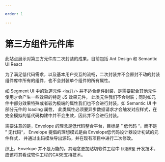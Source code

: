 ```yaml
---

order: 1

---
```


# 第三方组件元件库

此站点展示对第三方元件库二次封装的成果，目前包括 Ant Design 和 Semantic UI React

为了满足低代码需求，以及基本用户交互的流畅，二次封装并不会原封不动的封装组件库中所有的组件，也不会封装单个组件的所有属性。

如 Segment UI 中的轨道元件 ```<Rail/>``` 并不适合组件封装，是需要配合其他元件使用才会产生一些效果的特定 JS 效果元件，
此类元件我们不会封装；同时如元件中部分效果特殊或者较为极端的属性我们也不会进行封装，如 Semantic UI 中部分元件的 loading 属性，
此类属性必须要异步数据请求才会触发对应样式，在完全模拟的低代码构建中并不会生效，因此并不会进行封装。

需要注意的是，Envelope 的理念是低代码整合平台，目标是 ” 低代码 “，而不是 ” 无代码“， Envelope 提倡的理想模式是由 Envelope低代码设计器设计初试的元件样式，
并通过出码模块导出源码，并在现有项目中进行二次修改。

综上，Envelope 并不是万能的，其理念更加贴切软件工程中 ```快速原型``` 开发技术，应该将其看成软件工程的CASE支持技术。
